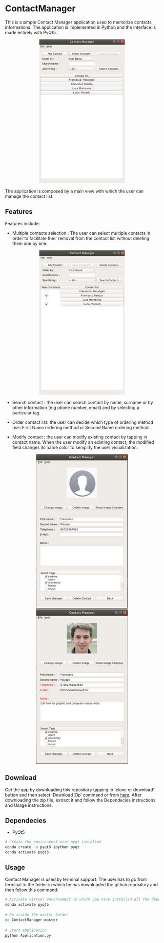 # ContactManager

This is a simple Contact Manager application used to memorize contacts informations. The application is implemented in Python and the interface is made entirely with PyQt5.

<p align="center">
  <img src="Build/git_images/contact_list.png" width="280"/>
</p>

The application is composed by a main view with which the user can manage the contact list. 

## Features

Features include:

- Multiple contacts selection : The user can select multiple contacts in order to facilitate their removal from the contact list without deleting them one by one.


<p align="center">
  <img src="Build/git_images/selecting_view.png" width="280"/>
</p>


- Search contact : the user can search contact by name, surname or by other information (e.g phone number, email) and by selecting a particular tag.

- Order contact list: the user can decide which type of ordering method use: First Name ordering method or Second Name ordering method. 

- Modify contact : the user can modify existing contact by tapping in contact name. When the user modify an existing contact, the modified field changes its name color to semplify the user visualization.

<p align="center">
  <img src="Build/git_images/contact_pre.png" width="300"/>
  <img src="Build/git_images/contact_post.png" width="300"/>
</p>

## Download

Get the app by downloading this repository tapping in 'clone or download' button and then select 'Download Zip' command or from [here](https://github.com/giuliobz/InverseReinforcementLearningApp/archive/master.zip).
After downloading the zip file, extract it and follow the Dependecies instructions and Usage instructions.

## Dependecies

- PyQt5

```bash
# Create the environment with pyqt installed 
conda create -n pyqt5 ipython pyqt
conda activate pyqt5
```

## Usage

Contact Manager is used by terminal support. The user has to go from terminal to the folder in which he has downloaded the github repository and then follow this command:

```bash
# Activate virtual environment in which you have installed all the dependencies
conda activate pyqt5

# Go inside the master folder 
cd ContactManager-master

# Start application
python Application.py
```